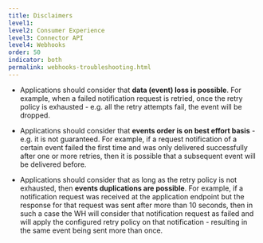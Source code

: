 ```yaml
---
title: Disclaimers
level1:
level2: Consumer Experience
level3: Connector API
level4: Webhooks
order: 50
indicator: both
permalink: webhooks-troubleshooting.html
---
```



* Applications should consider that **data (event) loss is possible**. For example, when a failed notification request is retried, once the retry policy is exhausted - e.g. all the retry attempts fail, the event will be dropped.    

* Applications should consider that **events order is on best effort basis** - e.g. it is not guaranteed. For example, if a request notification of a certain event failed the first time and was only delivered successfully after one or more retries, then it is possible that a subsequent event will be delivered before.  

* Applications should consider that as long as the retry policy is not exhausted, then **events duplications are possible**. For example, if a notification request was received at the application endpoint but the response for that request was sent after more than 10 seconds, then in such a case the WH will consider that notification request as failed and will apply the configured retry policy on that notification - resulting in the same event being sent more than once.
